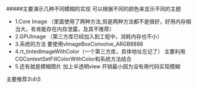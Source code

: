 #####主要演示几种不同模糊的实现
	可以根据不同的颜色来显示不同的主题
- 1.Core Image （里面使用了两种方法,但是两种方法都不是很好，好用内存相当大，有肯能存在内存泄露，及其不推荐）
- 2.GPUImage （第三方库已经加入到工程中，消耗内存也不小）
- 3.系统的方法 要使用vImageBoxConvolve_ARGB8888
- 4.rt_tintedImageWithColor（一个第三方库，具体地址忘记了） 主要利用CGContextSetFillColorWithColor和系统方法结合
- 5.还有就是模糊图片 加上半透明view 开销最小因为没有用代码实现模糊

主要推荐3\4\5
